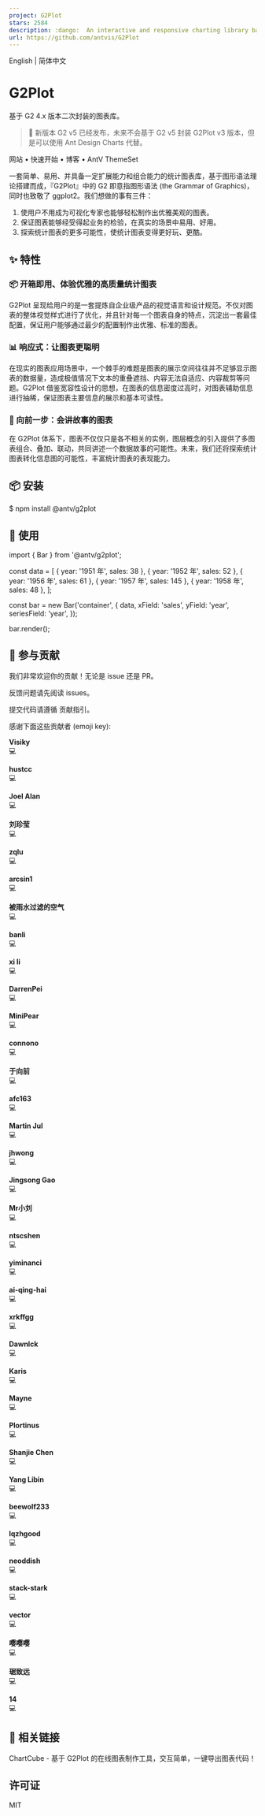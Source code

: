 ```yaml
---
project: G2Plot
stars: 2584
description: :dango:  An interactive and responsive charting library based on G2.
url: https://github.com/antvis/G2Plot
---
```


English | 简体中文

G2Plot
======

基于 G2 4.x 版本二次封装的图表库。

> 📢 新版本 G2 v5 已经发布，未来不会基于 G2 v5 封装 G2Plot v3 版本，但是可以使用 Ant Design Charts 代替。

网站 • 快速开始 • 博客 • AntV ThemeSet

一套简单、易用、并具备一定扩展能力和组合能力的统计图表库，基于图形语法理论搭建而成，『G2Plot』中的 G2 即意指图形语法 (the Grammar of Graphics)，同时也致敬了 ggplot2。我们想做的事有三件：

1.  使用户不用成为可视化专家也能够轻松制作出优雅美观的图表。
2.  保证图表能够经受得起业务的检验，在真实的场景中易用、好用。
3.  探索统计图表的更多可能性，使统计图表变得更好玩、更酷。

✨ 特性
----

### 📦 开箱即用、体验优雅的高质量统计图表

G2Plot 呈现给用户的是一套提炼自企业级产品的视觉语言和设计规范。不仅对图表的整体视觉样式进行了优化，并且针对每一个图表自身的特点，沉淀出一套最佳配置，保证用户能够通过最少的配置制作出优雅、标准的图表。

### 📊 响应式：让图表更聪明

在现实的图表应用场景中，一个棘手的难题是图表的展示空间往往并不足够显示图表的数据量，造成极值情况下文本的重叠遮挡、内容无法自适应、内容裁剪等问题。G2Plot 借鉴宽容性设计的思想，在图表的信息密度过高时，对图表辅助信息进行抽稀，保证图表主要信息的展示和基本可读性。

### 🔳 向前一步：会讲故事的图表

在 G2Plot 体系下，图表不仅仅只是各不相关的实例，图层概念的引入提供了多图表组合、叠加、联动，共同讲述一个数据故事的可能性。未来，我们还将探索统计图表转化信息图的可能性，丰富统计图表的表现能力。

📦 安装
-----

$ npm install @antv/g2plot

🔨 使用
-----

<div id\="container"\></div\>

import { Bar } from '@antv/g2plot';

const data \= \[
  { year: '1951 年', sales: 38 },
  { year: '1952 年', sales: 52 },
  { year: '1956 年', sales: 61 },
  { year: '1957 年', sales: 145 },
  { year: '1958 年', sales: 48 },
\];

const bar \= new Bar('container', {
  data,
  xField: 'sales',
  yField: 'year',
  seriesField: 'year',
});

bar.render();

🤝 参与贡献
-------

我们非常欢迎你的贡献！无论是 issue 还是 PR。

反馈问题请先阅读 issues。

提交代码请遵循 贡献指引。

感谢下面这些贡献者 (emoji key):

  
**Visiky**  
💻

  
**hustcc**  
💻

  
**Joel Alan**  
💻

  
**刘珍莹**  
💻

  
**zqlu**  
💻

  
**arcsin1**  
💻

  
**被雨水过滤的空气**  
💻

  
**banli**  
💻

  
**xi li**  
💻

  
**DarrenPei**  
💻

  
**MiniPear**  
💻

  
**connono**  
💻

  
**于向前**  
💻

  
**afc163**  
💻

  
**Martin Jul**  
💻

  
**jhwong**  
💻

  
**Jingsong Gao**  
💻

  
**Mr小刘**  
💻

  
**ntscshen**  
💻

  
**yiminanci**  
💻

  
**ai-qing-hai**  
💻

  
**xrkffgg**  
💻

  
**Dawnlck**  
💻

  
**Karis**  
💻

  
**Mayne**  
💻

  
**Plortinus**  
💻

  
**Shanjie Chen**  
💻

  
**Yang Libin**  
💻

  
**beewolf233**  
💻

  
**lqzhgood**  
💻

  
**neoddish**  
💻

  
**stack-stark**  
💻

  
**vector**  
💻

  
**嘤嘤嘤**  
💻

  
**琚致远**  
💻

  
**14**  
💻

🔗 相关链接
-------

ChartCube - 基于 G2Plot 的在线图表制作工具，交互简单，一键导出图表代码！

许可证
---

MIT
